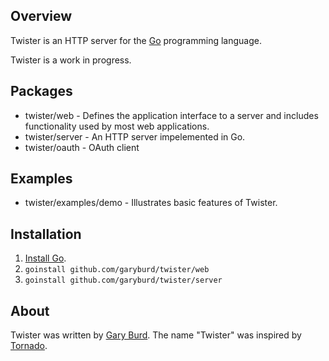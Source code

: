 ## Overview

Twister is an HTTP server for the [Go](http://golang.org/) programming language.

Twister is a work in progress. 

## Packages

* twister/web - Defines the application interface to a server and includes functionality used by most web applications.
* twister/server - An HTTP server impelemented in Go.
* twister/oauth - OAuth client

## Examples

* twister/examples/demo - Illustrates basic features of Twister.

## Installation

1. [Install Go](http://golang.org/doc/install.html).
2. `goinstall github.com/garyburd/twister/web`
2. `goinstall github.com/garyburd/twister/server`

## About

Twister was written by [Gary Burd](http://gary.beagledreams.com/). The name
"Twister" was inspired by [Tornado](http://tornadoweb.org/").

